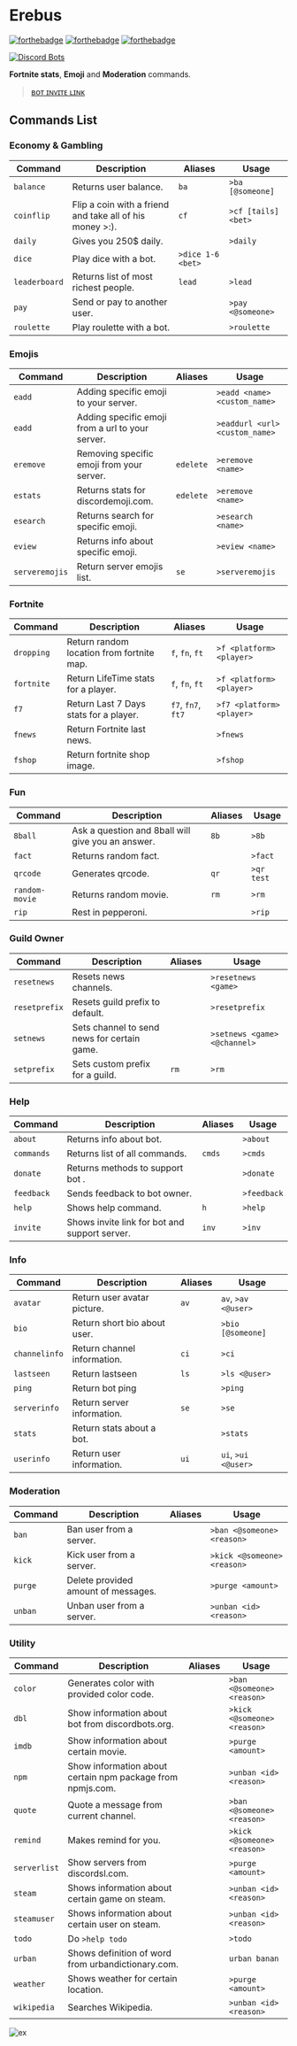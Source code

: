 Erebus
===================

[![forthebadge](https://forthebadge.com/images/badges/made-with-javascript.svg)](https://forthebadge.com)
[![forthebadge](https://forthebadge.com/images/badges/mom-made-pizza-rolls.svg)](https://forthebadge.com)
[![forthebadge](https://forthebadge.com/images/badges/for-you.svg)](https://forthebadge.com)

[![Discord Bots](https://discordbots.org/api/widget/408738823162429440.svg)](https://discordbots.org/bot/408738823162429440)


**Fortnite stats**, **Emoji** and **Moderation** commands.

>[ʙᴏᴛ ɪɴᴠɪᴛᴇ ʟɪɴᴋ](https://discordapp.com/oauth2/authorize?client_id=408738823162429440&scope=bot&permissions=2146958463)

Commands List
-------------------

### Economy & Gambling ###
Command | Description | Aliases | Usage
--- | --- | --- | ---
`balance` | Returns user balance. | `ba` | `>ba [@someone]`
`coinflip` | Flip a coin with a friend and take all of his money >:). | `cf` | `>cf [tails] <bet>`
`daily` | Gives you 250$ daily. | | `>daily`
`dice` | Play dice with a bot. | `>dice 1-6 <bet>`
`leaderboard` | Returns list of most richest people. | `lead` | `>lead`
`pay` | Send or pay to another user. | | `>pay <@someone>`
`roulette ` | Play roulette with a bot. | | `>roulette`

### Emojis ###
Command | Description | Aliases | Usage
--- | --- | --- | ---
`eadd` | Adding specific emoji to your server. | | `>eadd <name> <custom_name>`
`eadd` | Adding specific emoji from a url to your server. | | `>eaddurl <url> <custom_name>`
`eremove` | Removing specific emoji from your server. | `edelete` | `>eremove <name>`
`estats` | Returns stats for discordemoji.com. | `edelete` | `>eremove <name>`
`esearch` | Returns search for specific emoji. | | `>esearch <name>`
`eview` | Returns info about specific emoji. | | `>eview <name>`
`serveremojis` | Return server emojis list. | `se` | `>serveremojis`

### Fortnite ###

Command | Description | Aliases | Usage
--- | --- | --- | ---
`dropping` | Return random location from fortnite map. | `f`, `fn`, `ft` | `>f <platform> <player>`
`fortnite` | Return LifeTime stats for a player. | `f`, `fn`, `ft` | `>f <platform> <player>`
`f7` | Return Last 7 Days stats for a player. | `f7`, `fn7`, `ft7` | `>f7 <platform> <player>`
`fnews` | Return Fortnite last news. | | `>fnews`
`fshop` | Return fortnite shop image. | | `>fshop`

### Fun ###
Command | Description | Aliases | Usage
--- | --- | --- | ---
`8ball` | Ask a question and 8ball will give you an answer. | `8b` | `>8b`
`fact` | Returns random fact. | | `>fact`
`qrcode` | Generates qrcode. | `qr` | `>qr test`
`random-movie` | Returns random movie. | `rm` | `>rm`
`rip` | Rest in pepperoni. | | `>rip`

### Guild Owner ###
Command | Description | Aliases | Usage
--- | --- | --- | ---
`resetnews` | Resets news channels. | | `>resetnews <game>`
`resetprefix` | Resets guild prefix to default. | | `>resetprefix`
`setnews` | Sets channel to send news for certain game. | | `>setnews <game> <@channel>`
`setprefix` | Sets custom prefix for a guild. | `rm` | `>rm`

### Help ###
Command | Description | Aliases | Usage
--- | --- | --- | ---
`about` | Returns info about bot. | | `>about`
`commands` | Returns list of all commands. | `cmds` | `>cmds`
`donate` | Returns methods to support bot . | | `>donate`
`feedback` | Sends feedback to bot owner. | | `>feedback`
`help` | Shows help command. | `h` | `>help`
`invite` | Shows invite link for bot and support server. | `inv` | `>inv`

### Info ###

Command | Description | Aliases | Usage
--- | --- | --- | ---
`avatar` | Return user avatar picture. | `av` | `av`, `>av <@user>`
`bio` | Return short bio about user. | | `>bio [@someone]`
`channelinfo` | Return channel information. | `ci` | `>ci`
`lastseen` | Return lastseen  | `ls` | `>ls <@user>`
`ping` | Return bot ping  | | `>ping`
`serverinfo` | Return server information. | `se` | `>se`
`stats` | Return stats about a bot.| | `>stats`
`userinfo` | Return user information. | `ui` | `ui`, `>ui <@user>`

### Moderation ###

Command | Description | Aliases | Usage
--- | --- | --- | ---
`ban` | Ban user from a server. |  | `>ban <@someone> <reason>`
`kick` | Kick user from a server. |  | `>kick <@someone> <reason>`
`purge` | Delete provided amount of messages. |  | `>purge <amount>`
`unban` | Unban user from a server. |  | `>unban <id> <reason>`

### Utility  ###

Command | Description | Aliases | Usage
--- | --- | --- | ---
`color` | Generates color with provided color code. |  | `>ban <@someone> <reason>`
`dbl` | Show information about bot from discordbots.org. |  | `>kick <@someone> <reason>`
`imdb` | Show information about certain movie. |  | `>purge <amount>`
`npm` | Show information about certain npm package from npmjs.com. |  | `>unban <id> <reason>`
`quote` | Quote a message from current channel. |  | `>ban <@someone> <reason>`
`remind` | Makes remind for you. |  | `>kick <@someone> <reason>`
`serverlist` | Show servers from discordsl.com. |  | `>purge <amount>`
`steam` | Shows information about certain game on steam. |  | `>unban <id> <reason>`
`steamuser` | Shows information about certain user on steam. |  | `>unban <id> <reason>`
`todo` | Do `>help todo` | | `>todo`
`urban` | Shows definition of word from urbandictionary.com. | | `urban banan`
`weather` | Shows weather for certain location. |  | `>purge <amount>`
`wikipedia` | Searches Wikipedia. |  | `>unban <id> <reason>`


![ex](https://i.imgur.com/MxRHegx.png)
